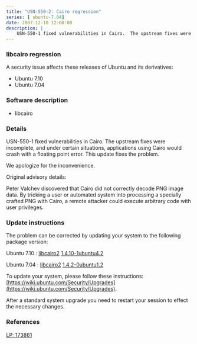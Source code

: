 ```yaml
---
title: "USN-550-2: Cairo regression"
series: [ ubuntu-7.04]
date: 2007-12-10 12:00:00
description: |
    USN-550-1 fixed vulnerabilities in Cairo.  The upstream fixes were incomplete, and under certain situations, applications using Cairo would crash with a floating point error.  This update fixes the problem.
--- 
```

 
### libcairo regression

A security issue affects these releases of Ubuntu and its derivatives:

* Ubuntu 7.10
* Ubuntu 7.04

### Software description

* libcairo 

### Details

USN-550-1 fixed vulnerabilities in Cairo. The upstream fixes were incomplete, and under certain situations, applications using Cairo would crash with a floating point error. This update fixes the problem.

We apologize for the inconvenience.

Original advisory details:

 Peter Valchev discovered that Cairo did not correctly decode PNG image data. By tricking a user or automated system into processing a specially crafted PNG with Cairo, a remote attacker could execute arbitrary code with user privileges. 

### Update instructions

The problem can be corrected by updating your system to the following package version:

Ubuntu 7.10
 : [libcairo2](https://launchpad.net/ubuntu/+source/libcairo) <span> [1.4.10-1ubuntu4.2](https://launchpad.net/ubuntu/+source/libcairo/1.4.10-1ubuntu4.2) </span> 

Ubuntu 7.04
 : [libcairo2](https://launchpad.net/ubuntu/+source/libcairo) <span> [1.4.2-0ubuntu1.2](https://launchpad.net/ubuntu/+source/libcairo/1.4.2-0ubuntu1.2) </span> 

To update your system, please follow these instructions: [https://wiki.ubuntu.com/Security/Upgrades](https://wiki.ubuntu.com/Security/Upgrades).

After a standard system upgrade you need to restart your session to effect the necessary changes. 

### References

 [LP: 173861](https://launchpad.net/bugs/173861)
 
